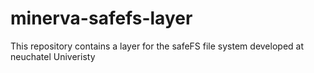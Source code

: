 # minerva-safefs-layer
This repository contains a layer for the safeFS file system developed at neuchatel Univeristy
